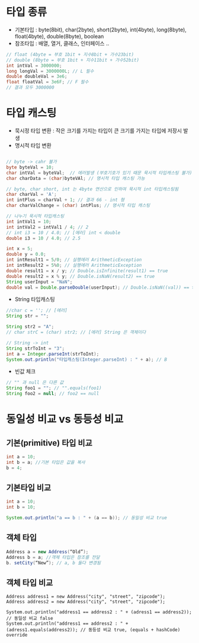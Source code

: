 # 타입 종류 
- 기본타입 : byte(8bit), char(2byte), short(2byte), int(4byte), long(8byte), float(4byte), double(8byte), boolean
- 참조타입 : 배열, 열거, 클래스, 인터페이스 ..

```java
// float (4byte = 부호 1bit + 지수8bit + 가수23bit)
// double (8byte = 부호 1bit + 지수11bit + 가수52bit)
int intVal = 3000000;
long longVal = 3000000L; // L 필수
double doubleVal = 3e6;
float floatVal = 3e6F; // F 필수
// 결과 모두 3000000
```

# 타입 캐스팅
- 묵시정 타입 변환 : 작은 크기를 가지는 타입이 큰 크기를 가지는 타입에 저장시 발생 
- 명시적 타입 변환 
```java

// byte -> cahr 불가
byte byteVal = 10;
char intVal = byteVal;  // 에러발생 (부호기호가 있기 때문 묵시적 타입캐스팅 불가)
char charData = (char)byteVAl; // 명시적 타입 캐스팅 가능

// byte, char short, int 는 4byte 연산으로 인하여 묵시적 int 타입캐스팅됨
char charVal = 'A';
int intPlus = charVal + 1; // 결과 66 - int 형 
char charValChange = (char) intPlus; // 명시적 타입 캐스팅

// 나누기 묵시적 타입캐스팅
int intVal1 = 10;
int intVal2 = intVal1 / 4; // 2
// int i3 = 10 / 4.0; // [에러] int < double
double i3 = 10 / 4.0; // 2.5

int x = 5;
double y = 0.0;
int intResult1 = 5/0; // 실행에러 ArithmeticException
int intResult2 = 5%0; // 실행에러 ArithmeticException
double result1 = x / y; // Double.isInfinite(result1) == true
double result2 = x % y; // Double.isNaN(result2) == true
String userInput = "NaN";
double val = Double.parseDouble(userInput); // Double.isNaN((val)) == true
```
- String 타입캐스팅
```java
//char c = ''; // [에러]
String str = "";

String str2 = "A";
// char strC = (char) str2; // [에러] String 은 객체이다

// String -> int
String strToInt = "3";
int a = Integer.parseInt(strToInt);
System.out.println("타입캐스팅(Integer.parseInt) : " + a); // B
```
- 빈값 체크
```java
// "" 과 null 은 다른 값
String foo1 = ""; // "".equals(foo1)
String foo2 = null; // foo2 == null
```


# 동일성 비교 vs 동등성 비교

## 기본(primitive) 타입 비교
```java
int a = 10; 
int b = a; //기본 타입은 값을 복사
b = 4;
```

## 기본타입  비교
```java
int a = 10;
int b = 10;

System.out.println("a == b : " + (a == b)); // 동일성 비교 true
```

## 객체 타입
```java
Address a = new Address(“Old”); 
Address b = a; //객체 타입은 참조를 전달
b. setCity(“New”); // a, b 둘다 변경됨
```

## 객체 타입 비교
```
Address address1 = new Address("city", "street", "zipcode");
Address address2 = new Address("city", "street", "zipcode");

System.out.println("address1 == address2 : " + (adress1 == address2)); // 동일성 비교 false
System.out.println("address1 == address2 : " + (adress1.equals(address2)); // 동등성 비교 true, (equals + hashCode) override
```


